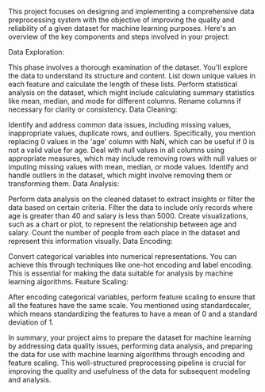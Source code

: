 This project focuses on designing and implementing a comprehensive data preprocessing system with the objective of improving the quality and reliability of a given dataset for machine learning purposes. Here's an overview of the key components and steps involved in your project:

Data Exploration:

This phase involves a thorough examination of the dataset. You'll explore the data to understand its structure and content.
List down unique values in each feature and calculate the length of these lists.
Perform statistical analysis on the dataset, which might include calculating summary statistics like mean, median, and mode for different columns.
Rename columns if necessary for clarity or consistency.
Data Cleaning:

Identify and address common data issues, including missing values, inappropriate values, duplicate rows, and outliers.
Specifically, you mention replacing 0 values in the 'age' column with NaN, which can be useful if 0 is not a valid value for age.
Deal with null values in all columns using appropriate measures, which may include removing rows with null values or imputing missing values with mean, median, or mode values.
Identify and handle outliers in the dataset, which might involve removing them or transforming them.
Data Analysis:

Perform data analysis on the cleaned dataset to extract insights or filter the data based on certain criteria.
Filter the data to include only records where age is greater than 40 and salary is less than 5000.
Create visualizations, such as a chart or plot, to represent the relationship between age and salary.
Count the number of people from each place in the dataset and represent this information visually.
Data Encoding:

Convert categorical variables into numerical representations. You can achieve this through techniques like one-hot encoding and label encoding. This is essential for making the data suitable for analysis by machine learning algorithms.
Feature Scaling:

After encoding categorical variables, perform feature scaling to ensure that all the features have the same scale. You mentioned using standardscaler, which means standardizing the features to have a mean of 0 and a standard deviation of 1.

In summary, your project aims to prepare the dataset for machine learning by addressing data quality issues, performing data analysis, and preparing the data for use with machine learning algorithms through encoding and feature scaling. This well-structured preprocessing pipeline is crucial for improving the quality and usefulness of the data for subsequent modeling and analysis.





